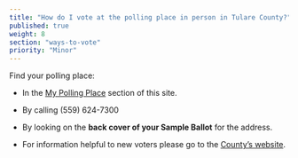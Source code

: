 ```yaml
---
title: "How do I vote at the polling place in person in Tulare County?"
published: true
weight: 8
section: "ways-to-vote"
priority: "Minor"
---
```


Find your polling place:  

- In the [My Polling Place](#section-my-polling-place) section of this site.  

- By calling (559) 624-7300  

- By looking on the **back cover of your Sample Ballot** for the address.  

- For information helpful to new voters please go to the [County’s website](https://tularecoelections.org/elections/index.cfm/registrar-of-voters/information/voter-information1/new-citizen-info/).  
